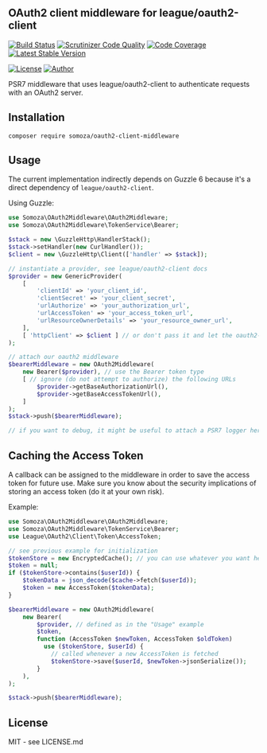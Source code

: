 ## OAuth2 client middleware for league/oauth2-client

[![Build Status](https://travis-ci.org/gsomoza/oauth2-middleware.svg?branch=master)](https://travis-ci.org/gsomoza/oauth2-middleware)
[![Scrutinizer Code Quality](https://scrutinizer-ci.com/g/gabrielsomoza/oauth2-middleware/badges/quality-score.png?b=master)](https://scrutinizer-ci.com/g/gabrielsomoza/oauth2-middleware/?branch=master)
[![Code Coverage](https://scrutinizer-ci.com/g/gabrielsomoza/oauth2-middleware/badges/coverage.png?b=master)](https://scrutinizer-ci.com/g/gabrielsomoza/oauth2-middleware/?branch=master)
[![Latest Stable Version](https://poser.pugx.org/somoza/oauth2-client-middleware/v/stable)](https://packagist.org/packages/somoza/oauth2-client-middleware)

[![License](https://poser.pugx.org/somoza/oauth2-client-middleware/license)](https://packagist.org/packages/somoza/oauth2-client-middleware)
[![Author](https://img.shields.io/badge/author-%40gabriel__somoza-blue.svg)](https://img.shields.io/badge/author-%40gabriel__somoza-blue.svg)

PSR7 middleware that uses league/oauth2-client to authenticate requests with an OAuth2 server.

## Installation

```
composer require somoza/oauth2-client-middleware
```

## Usage

The current implementation indirectly depends on Guzzle 6 because it's a direct dependency of `league/oauth2-client`.

Using Guzzle:

```php
use Somoza\OAuth2Middleware\OAuth2Middleware;
use Somoza\OAuth2Middleware\TokenService\Bearer;

$stack = new \GuzzleHttp\HandlerStack();
$stack->setHandler(new CurlHandler());
$client = new \GuzzleHttp\Client(['handler' => $stack]);

// instantiate a provider, see league/oauth2-client docs
$provider = new GenericProvider(
    [
        'clientId' => 'your_client_id',
        'clientSecret' => 'your_client_secret',
        'urlAuthorize' => 'your_authorization_url',
        'urlAccessToken' => 'your_access_token_url',
        'urlResourceOwnerDetails' => 'your_resource_owner_url', 
    ], 
    [ 'httpClient' => $client ] // or don't pass it and let the oauth2-client create its own Guzzle client
);

// attach our oauth2 middleware
$bearerMiddleware = new OAuth2Middleware(
    new Bearer($provider), // use the Bearer token type
    [ // ignore (do not attempt to authorize) the following URLs
        $provider->getBaseAuthorizationUrl(),
        $provider->getBaseAccessTokenUrl(),
    ]
);
$stack->push($bearerMiddleware);

// if you want to debug, it might be useful to attach a PSR7 logger here
```

## Caching the Access Token

A callback can be assigned to the middleware in order to save the access token for future use. Make sure you know about
the security implications of storing an access token (do it at your own risk).

Example:

```php
use Somoza\OAuth2Middleware\OAuth2Middleware;
use Somoza\OAuth2Middleware\TokenService\Bearer;
use League\OAuth2\Client\Token\AccessToken;

// see previous example for initialization
$tokenStore = new EncryptedCache(); // you can use whatever you want here
$token = null;
if ($tokenStore->contains($userId)) {
    $tokenData = json_decode($cache->fetch($userId));
    $token = new AccessToken($tokenData);
}

$bearerMiddleware = new OAuth2Middleware(
    new Bearer(
        $provider, // defined as in the "Usage" example
        $token, 
        function (AccessToken $newToken, AccessToken $oldToken) 
          use ($tokenStore, $userId) {
            // called whenever a new AccessToken is fetched
            $tokenStore->save($userId, $newToken->jsonSerialize());
        }
    ), 
);

$stack->push($bearerMiddleware);
```

## License

MIT - see LICENSE.md
